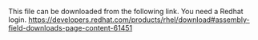 This file can be downloaded from the following link. You need a Redhat login.
https://developers.redhat.com/products/rhel/download#assembly-field-downloads-page-content-61451